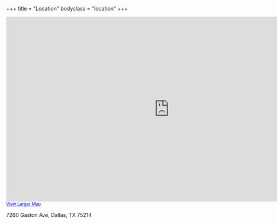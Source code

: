 +++
title = "Location"
bodyclass = "location"
+++

<iframe width="880" height="500" frameborder="0" scrolling="no" marginheight="0" marginwidth="0" src="https://maps.google.com/maps?f=q&amp;source=s_q&amp;hl=en&amp;geocode=&amp;q=7260+Gaston+Avenue&amp;sll=37.0625,-95.677068&amp;sspn=58.598104,135.263672&amp;t=m&amp;ie=UTF8&amp;hq=&amp;hnear=7260+Gaston+Ave,+Dallas,+Texas+75214&amp;ll=32.812598,-96.731787&amp;spn=0.036068,0.075531&amp;z=14&amp;iwloc=A&amp;output=embed"></iframe><br /><small><a href="https://maps.google.com/maps?f=q&amp;source=embed&amp;hl=en&amp;geocode=&amp;q=7260+Gaston+Avenue&amp;sll=37.0625,-95.677068&amp;sspn=58.598104,135.263672&amp;t=m&amp;ie=UTF8&amp;hq=&amp;hnear=7260+Gaston+Ave,+Dallas,+Texas+75214&amp;ll=32.812598,-96.731787&amp;spn=0.036068,0.075531&amp;z=14&amp;iwloc=A" style="color:#0000FF;text-align:left">View Larger Map</a></small>

7260 Gaston Ave, Dallas, TX 75214